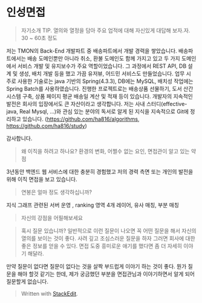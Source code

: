 # 인성면접

> 자기소개
> TIP. 열의와 열정을 담아 주요 업적에 대해 자신있게 대답해 보자.자. 30 ~ 60초 정도

저는 TMON의 Back-End 개발파트 중 배송파트에서 개발 경력을 쌓았습니다. 배송파트에서는 배송 도메인뿐만 아니라 취소, 환불 도메인도 함께 가지고 있고 두 가지 도메인에서 서비스 개발 및 유지보수가 주요 역할이었습니다. 그 과정에서 REST API, DB 설계 및 생성, 배치 개발 등을 했고 가끔 유저뷰, 어드민 서비스도 만들었습니다.
업무 시 주로 사용한 기술로는 java 기반의 Spring(4.3.3), DB에는 MySQL, 배치성 작업에는 Spring Batch를 사용하였습니다. 진행한 프로젝트로는 배송상품 선물하기, 도서 산간 시스템 구축, 상품 페이지 평균 배송일 계산 및 적재 등이 있습니다.
개발자의 지속적인 발전은 회사의 입장에서도 큰 자산이라고 생각합니다. 저는 사내 스터디(effective-java, Real Mysql, ...)와 관심 있는 분야의 독서로 알게 된 지식을 지속적으로 Git에 정리하고 있습니다. (https://github.com/ha816/algorithms, https://github.com/ha816/study)

감사합니다.

> 왜 이직을 하려고 하나요?
> 환경의 변화, 어쩔수 없는 요인, 면접관이 알고 있는 약점

3년동안 백엔드 웹 서비스에 대한 충분히 경험했고 저의 경력 측면 또는 개인의 발전을 위해 이직 면접을 보고 있습니다.

> 연봉은 얼마 정도 생각하십니까?

지식 그래프 관련된 서버 운영 , ranking 영역 4개 레이어, 유사 매칭, 부분 매칭

> 자신의 강점을 어필해보세요
> 


> 혹시 질문 있습니까?
> 일반적으로 이런 질문이 나오면 꼭 어떤 질문을 해서 자신의 열의를 보이는 것이 좋다. 
> 사려 깊고 조심스러운 질문을 하자 그러면 회사에 대한 좋은 정보를 얻을 수 있다. 면접 도중 흥미로운 애기를 했다면 좀 더 자세히 이야기 해달라. 

만약 질문이 없다면 질문이 없다는 것을 살짝 부드럽게 이야기 하는 것이 좋다. 뭔가 질문을 해야 할것 같기는 한데, 제가 궁금했던 부분을 면접관님과 이야기하면서 알게 되어 질문할게 없습니다. 






> Written with [StackEdit](https://stackedit.io/).
<!--stackedit_data:
eyJoaXN0b3J5IjpbMTQ5MTQ3MTA5NywzMzYwODYzODQsMTkxOD
ExNjI0MiwxMzg4MDQzNzE4LC0yMTM0ODY0MDc0LC0xMTQwMDc2
ODYzLDIxNDA3NDM3MDUsMjAzMTM5NzQ2LC0yMDIxNzcwMzM3LC
0xOTk0Njg1NDUzLC01ODQxMzI4LC05NzA2NjA3NV19
-->
